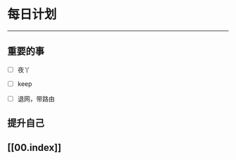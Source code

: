 
# 每日计划
---
## 重要的事

- [ ]    夜丫
- [ ]   keep
- [ ]  退网，带路由



## 提升自己





## [[00.index]]











